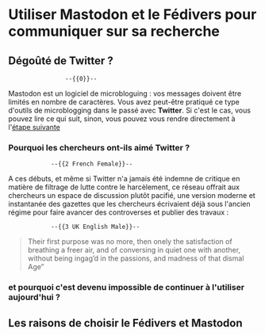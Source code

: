 <!--
title: Communiquer avec Mastodon et le Fediverse
author:   Damien Belvèze
date: 02/04/2023
lang:     fr
narrator: French Male
link: https://damienbelveze.github.io/Mastodon_SN/custom.css
-->
# Utiliser Mastodon et le Fédivers pour communiquer sur sa recherche

                    

## Dégoûté de Twitter ? 

                    --{{0}}--
                    
Mastodon est un logiciel de microbloguing : vos messages doivent être limités en nombre de caractères. Vous avez peut-être pratiqué ce type d'outils de microblogging dans le passé avec **Twitter**. Si c'est le cas, vous pouvez lire ce qui suit, sinon, vous pouvez vous rendre directement à l'[étape suivante](main_course.md#les-raisons-de-choisir-mastodon) 

### Pourquoi les chercheurs ont-ils aimé Twitter ?

                --{{2 French Female}}--

A ces débuts, et même si Twitter n'a jamais été indemne de critique en matière de filtrage de lutte contre le harcèlement, ce réseau offrait aux chercheurs un espace de discussion plutôt pacifié, une version moderne et instantanée des gazettes que les chercheurs écrivaient déjà sous l'ancien régime pour faire avancer des controverses et publier des travaux : 

                --{{3 UK English Male}}--

> Their first purpose was no more, then onely the satisfaction of breathing a freer air, and of conversing in quiet one with another, without being ingag’d in the passions, and madness of that dismal Age”

### et pourquoi c'est devenu impossible de continuer à l'utiliser aujourd'hui ?





## Les raisons de choisir le Fédivers et Mastodon